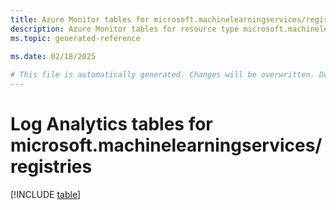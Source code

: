 ```yaml
---
title: Azure Monitor tables for microsoft.machinelearningservices/registries
description: Azure Monitor tables for resource type microsoft.machinelearningservices/registries
ms.topic: generated-reference
   
ms.date: 02/18/2025

# This file is automatically generated. Changes will be overwritten. Do not change this file directly.
---
```


# Log Analytics tables for microsoft.machinelearningservices/registries  

[!INCLUDE [table](~/reusable-content/ce-skilling/azure/includes/azure-monitor/reference/tables/microsoft-machinelearningservices_registries-include.md)]

